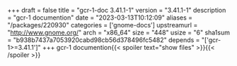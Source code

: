 +++
draft = false
title = "gcr-1-doc 3.41.1-1"
version = "3.41.1-1"
description = "gcr-1 documention"
date = "2023-03-13T10:12:09"
aliases = "/packages/220930"
categories = ['gnome-docs']
upstreamurl = "http://www.gnome.org/"
arch = "x86_64"
size = "448"
usize = "6"
sha1sum = "b938b7437a7053920cabd98cb56d378496fc5482"
depends = "['gcr-1>=3.41.1']"
+++
gcr-1 documention{{< spoiler text="show files" >}}{{< /spoiler >}}